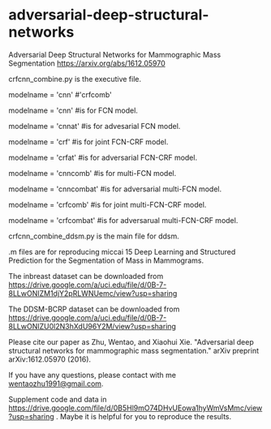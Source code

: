 # adversarial-deep-structural-networks
Adversarial Deep Structural Networks for Mammographic Mass Segmentation https://arxiv.org/abs/1612.05970

crfcnn_combine.py is the executive file.

modelname = 'cnn' #'crfcomb'

modelname = 'cnn' #is for FCN model. 

modelname = 'cnnat' #is for advesarial FCN model. 

modelname = 'crf' #is for joint FCN-CRF model. 

modelname = 'crfat' #is for adversarial FCN-CRF model. 

modelname = 'cnncomb' #is for multi-FCN model.

modelname = 'cnncombat' #is for adversarial multi-FCN model.

modelname = 'crfcomb' #is for joint multi-FCN-CRF model.

modelname = 'crfcombat' #is for adversarual multi-FCN-CRF model.

crfcnn_combine_ddsm.py is the main file for ddsm.

.m files are for reproducing miccai 15 Deep Learning and Structured Prediction for the Segmentation of Mass in Mammograms.

The inbreast dataset can be downloaded from https://drive.google.com/a/uci.edu/file/d/0B-7-8LLwONIZM1djY2pRLWNUemc/view?usp=sharing

The DDSM-BCRP dataset can be downloaded from https://drive.google.com/a/uci.edu/file/d/0B-7-8LLwONIZU0l2N3hXdU96Y2M/view?usp=sharing

Please cite our paper as Zhu, Wentao, and Xiaohui Xie. "Adversarial deep structural networks for mammographic mass segmentation." arXiv preprint arXiv:1612.05970 (2016).

If you have any questions, please contact with me wentaozhu1991@gmail.com.

Supplement code and data in https://drive.google.com/file/d/0B5Hl9mO74DHvUEowa1hyWmVsMmc/view?usp=sharing . Maybe it is helpful for you to reproduce the results.
